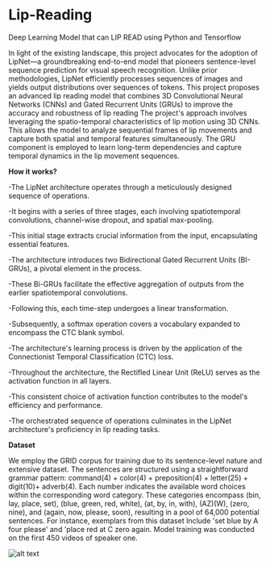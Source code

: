 # Lip-Reading
Deep Learning Model that can LIP READ using Python and Tensorflow

In light of the existing landscape, this project advocates for the adoption of LipNet—a groundbreaking end-to-end model that pioneers sentence-level sequence prediction for visual speech recognition. Unlike prior methodologies, LipNet efficiently processes sequences of images and yields output distributions over sequences of tokens. This project proposes an advanced lip reading model that combines 3D Convolutional Neural Networks (CNNs) and Gated Recurrent Units (GRUs) to improve the accuracy and robustness of lip reading The project's approach involves leveraging the spatio-temporal characteristics of lip motion using 3D CNNs. This allows the model to analyze sequential frames of lip movements and capture both spatial and temporal features simultaneously. The GRU component is employed to learn long-term dependencies and capture temporal dynamics in the lip movement sequences.

<b>How it works?</b>

-The LipNet architecture operates through a meticulously designed sequence of operations.

-It begins with a series of three stages, each involving spatiotemporal convolutions, channel-wise dropout, and spatial max-pooling.

-This initial stage extracts crucial information from the input, encapsulating essential features.

-The architecture introduces two Bidirectional Gated Recurrent Units (BI-GRUs), a pivotal element in the process.

-These Bi-GRUs facilitate the effective aggregation of outputs from the earlier spatiotemporal convolutions.

-Following this, each time-step undergoes a linear transformation.

-Subsequently, a softmax operation covers a vocabulary expanded to encompass the CTC blank symbol.

-The architecture's learning process is driven by the application of the Connectionist Temporal Classification (CTC) loss.

-Throughout the architecture, the Rectifled Linear Unit (ReLU) serves as the activation function in all layers.

-This consistent choice of activation function contributes to the model's efficiency and performance.

-The orchestrated sequence of operations culminates in the LipNet architecture's proficiency in lip reading tasks.

<b>Dataset</b>

We employ the GRID corpus for training due to its sentence-level nature and extensive dataset. The sentences are structured using a straightforward grammar pattern: command(4) + color(4) + preposition(4) + letter(25) + digit(10)+ adverb(4). Each number indicates the available word choices within the corresponding word category. These categories encompass (bin, lay, place, set), (blue, green, red, white), (at, by, in, with), (AZ)(W), (zero, nine), and (again, now, please, soon), resulting in a pool of 64,000 potential sentences. For instance, exemplars from this dataset Include 'set blue by A four please' and 'place red at C zero again. Model training was conducted on the first 450 videos of speaker one.


![alt text](https://images.deepai.org/converted-papers/1611.01599/x1.png)
